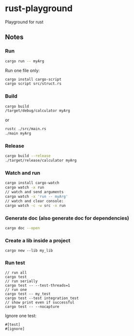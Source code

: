 # rust-playground

Playground for rust

## Notes

### Run

```bash
cargo run -- myArg
```

Run one file only:

```bash
cargo install cargo-script
cargo script src/struct.rs
```

### Build

```bash
cargo build
/target/debug/calculator myArg
```

or

```bash
rustc ./src/main.rs
./main myArg
```

### Release

```bash
cargo build --release
./target/release/calculator myArg
```

### Watch and run

```bash
cargo install cargo-watch
cargo watch -x run
// watch and send arguments
cargo watch -x 'run -- myArg'
// watch and clear console:
cargo watch -c -w src -x run
```

### Generate doc (also generate doc for dependencies)

```bash
cargo doc --open
```

### Create a lib inside a project

```
cargo new --lib my_lib
```

### Run test

```
// run all
cargo test
// run serially
cargo test -- --test-threads=1
// run one
cargo test -- my_test
cargo test --test integration_test
// show print even if successful
cargo test -- --nocapture
```

Ignore one test:

```
#[test]
#[ignore]
```
